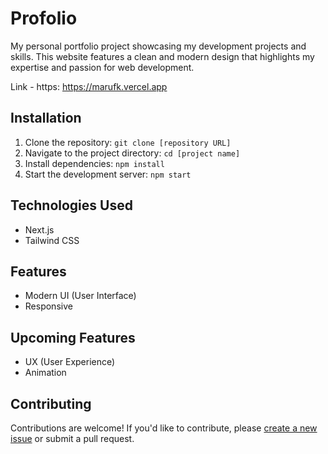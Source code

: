 # Profolio

My personal portfolio project showcasing my development projects and skills. This website features a clean and modern design that highlights my expertise and passion for web development.

Link - https: https://marufk.vercel.app

## Installation

1. Clone the repository: `git clone [repository URL]`
2. Navigate to the project directory: `cd [project name]`
3. Install dependencies: `npm install`
4. Start the development server: `npm start`


## Technologies Used

- Next.js
- Tailwind CSS

## Features

-  Modern UI (User Interface)
-  Responsive

## Upcoming Features

-  UX (User Experience)
-  Animation

## Contributing

Contributions are welcome! If you'd like to contribute, please [create a new issue](https://github.com/[username]/[projectname]/issues) or submit a pull request.
